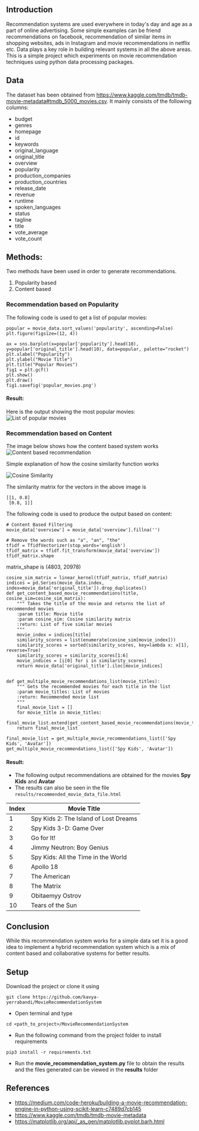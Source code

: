 ## Introduction
Recommendation systems are used everywhere in today's day and age as a part of online advertising. Some simple 
examples can be friend recommendations on facebook, recommendation of similar items in shopping websites, ads in 
Instagram and movie recommendations in netflix etc. Data plays a key role in building relevant systems in all the
above areas. This is a simple project which experiments on movie recommendation techniques using python data processing 
packages.

## Data
The dataset has been obtained from https://www.kaggle.com/tmdb/tmdb-movie-metadata#tmdb_5000_movies.csv. 
It mainly consists of the following columns:
- budget
- genres
- homepage
- id
- keywords
- original_language
- original_title
- overview
- popularity
- production_companies
- production_countries
- release_date
- revenue
- runtime
- spoken_languages
- status
- tagline
- title
- vote_average
- vote_count

## Methods:
Two methods have been used in order to generate recommendations.

1. Popularity based
2. Content based

### Recommendation based on Popularity
The following code is used to get a list of popular movies:
```
popular = movie_data.sort_values('popularity', ascending=False)
plt.figure(figsize=(12, 4))

ax = sns.barplot(x=popular['popularity'].head(10), y=popular['original_title'].head(10), data=popular, palette="rocket")
plt.xlabel("Popularity")
plt.ylabel("Movie Title")
plt.title("Popular Movies")
fig1 = plt.gcf()
plt.show()
plt.draw()
fig1.savefig('popular_movies.png')
```
#### Result:
Here is the output showing the most popular movies:
![List of popular movies](results/popular_movies.png)

### Recommendation based on Content
The image below shows how the content based system works
![Content based recommendation](readme_images/content_based_system_image.png)

Simple explanation of how the cosine similarity function works

![Cosine Similarity](readme_images/cosine_similarity.png)

The similarity matrix for the vectors in the above image is 
```
[[1, 0.8]
 [0.8, 1]]
```

The following code is used to produce the output based on content:
```
# Content Based Filtering
movie_data['overview'] = movie_data['overview'].fillna('')

# Remove the words such as "a", "an", "the"
tfidf = TfidfVectorizer(stop_words='english')
tfidf_matrix = tfidf.fit_transform(movie_data['overview'])
tfidf_matrix.shape
```
matrix_shape is (4803, 20978)
```
cosine_sim_matrix = linear_kernel(tfidf_matrix, tfidf_matrix)
indices = pd.Series(movie_data.index, index=movie_data['original_title']).drop_duplicates()
def get_content_based_movie_recommendations(title, cosine_sim=cosine_sim_matrix):
    """ Takes the title of the movie and returns the list of recommended movies
    :param title: Movie title
    :param cosine_sim: Cosine similarity matrix
    :return: List of five similar movies
    """
    movie_index = indices[title]
    similarity_scores = list(enumerate(cosine_sim[movie_index]))
    similarity_scores = sorted(similarity_scores, key=lambda x: x[1], reverse=True)
    similarity_scores = similarity_scores[1:6]
    movie_indices = [i[0] for i in similarity_scores]
    return movie_data['original_title'].iloc[movie_indices]


def get_multiple_movie_recommendations_list(movie_titles):
    """ Gets the recommended movies for each title in the list
    :param movie_titles: List of movies
    :return: Recommended movie list
    """
    final_movie_list = []
    for movie_title in movie_titles:
        final_movie_list.extend(get_content_based_movie_recommendations(movie_title))
    return final_movie_list

final_movie_list = get_multiple_movie_recommendations_list(['Spy Kids', 'Avatar'])
get_multiple_movie_recommendations_list(['Spy Kids', 'Avatar'])
```

#### Result:
- The following output recommendations are obtained for the movies **Spy Kids** and **Avatar**
- The results can also be seen in the file ```results/recommended_movie_data_file.html```

|Index|Movie Title|
|--- |--- |
|1|Spy Kids 2: The Island of Lost Dreams|
|2|Spy Kids 3-D: Game Over|
|3|Go for It!|
|4|Jimmy Neutron: Boy Genius|
|5|Spy Kids: All the Time in the World|
|6|Apollo 18|
|7|The American|
|8|The Matrix|
|9|Obitaemyy Ostrov|
|10|Tears of the Sun|

## Conclusion
While this recommendation system works for a simple data set it is 
a good idea to implement a hybrid recommendation system which is a 
mix of content based and collaborative systems for better results.

## Setup

Download the project or clone it using 
```
git clone https://github.com/kavya-yerrabandi/MovieRecommendationSystem
```
- Open terminal and type
```
cd <path_to_project>/MovieRecommendationSystem
```
- Run the following command from the project folder to install requirements
```
pip3 install -r requirements.txt
```
- Run the **movie_recommendation_system.py** file to obtain the results and the files generated can be
viewed in the **results** folder

## References
- https://medium.com/code-heroku/building-a-movie-recommendation-engine-in-python-using-scikit-learn-c7489d7cb145
- https://www.kaggle.com/tmdb/tmdb-movie-metadata
- https://matplotlib.org/api/_as_gen/matplotlib.pyplot.barh.html
